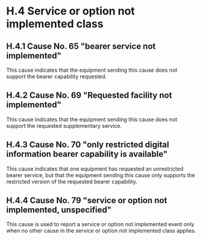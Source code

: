 
H.4 Service or option not implemented class
===========================================

H.4.1 Cause No. 65 \"bearer service not implemented\"
-----------------------------------------------------

This cause indicates that the equipment sending this cause does not
support the bearer capability requested.

H.4.2 Cause No. 69 \"Requested facility not implemented\"
---------------------------------------------------------

This cause indicates that the equipment sending this cause does not
support the requested supplementary service.

H.4.3 Cause No. 70 \"only restricted digital information bearer capability is available\"
-----------------------------------------------------------------------------------------

This cause indicates that one equipment has requested an unrestricted
bearer service, but that the equipment sending this cause only supports
the restricted version of the requested bearer capability.

H.4.4 Cause No. 79 \"service or option not implemented, unspecified\"
---------------------------------------------------------------------

This cause is used to report a service or option not implemented event
only when no other cause in the service or option not implemented class
applies.
